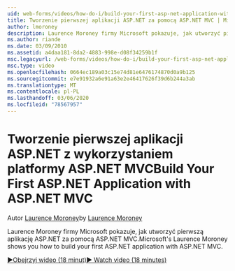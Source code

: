 ```yaml
---
uid: web-forms/videos/how-do-i/build-your-first-asp-net-application-with-asp-net-mvc
title: Tworzenie pierwszej aplikacji ASP.NET za pomocą ASP.NET MVC | Microsoft Docs
author: lmoroney
description: Laurence Moroney firmy Microsoft pokazuje, jak utworzyć pierwszą aplikację ASP.NET za pomocą ASP.NET MVC.
ms.author: riande
ms.date: 03/09/2010
ms.assetid: a4daa181-8da2-4883-998e-d08f34259b1f
msc.legacyurl: /web-forms/videos/how-do-i/build-your-first-asp-net-application-with-asp-net-mvc
msc.type: video
ms.openlocfilehash: 0664ec189a03c15e74d81e6476174870d0a9b125
ms.sourcegitcommit: e7e91932a6e91a63e2e46417626f39d6b244a3ab
ms.translationtype: MT
ms.contentlocale: pl-PL
ms.lasthandoff: 03/06/2020
ms.locfileid: "78567957"
---
```

# <a name="build-your-first-aspnet-application-with-aspnet-mvc"></a><span data-ttu-id="72410-103">Tworzenie pierwszej aplikacji ASP.NET z wykorzystaniem platformy ASP.NET MVC</span><span class="sxs-lookup"><span data-stu-id="72410-103">Build Your First ASP.NET Application with ASP.NET MVC</span></span>

<span data-ttu-id="72410-104">Autor [Laurence Moroney](https://github.com/lmoroney)</span><span class="sxs-lookup"><span data-stu-id="72410-104">by [Laurence Moroney](https://github.com/lmoroney)</span></span>

<span data-ttu-id="72410-105">Laurence Moroney firmy Microsoft pokazuje, jak utworzyć pierwszą aplikację ASP.NET za pomocą ASP.NET MVC.</span><span class="sxs-lookup"><span data-stu-id="72410-105">Microsoft's Laurence Moroney shows you how to build your first ASP.NET application with ASP.NET MVC.</span></span>

[<span data-ttu-id="72410-106">&#9654;Obejrzyj wideo (18 minut)</span><span class="sxs-lookup"><span data-stu-id="72410-106">&#9654; Watch video (18 minutes)</span></span>](https://channel9.msdn.com/Blogs/ASP-NET-Site-Videos/build-your-first-asp-net-application-with-asp-net-mvc)

